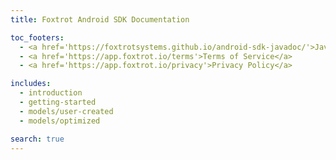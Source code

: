 ```yaml
---
title: Foxtrot Android SDK Documentation

toc_footers:
  - <a href='https://foxtrotsystems.github.io/android-sdk-javadoc/'>Javadoc</a>
  - <a href='https://app.foxtrot.io/terms'>Terms of Service</a>
  - <a href='https://app.foxtrot.io/privacy'>Privacy Policy</a>

includes:
  - introduction
  - getting-started
  - models/user-created
  - models/optimized

search: true
---
```

